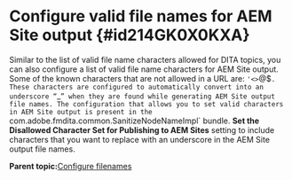 # Configure valid file names for AEM Site output {#id214GK0X0KXA}

Similar to the list of valid file name characters allowed for DITA topics, you can also configure a list of valid file name characters for AEM Site output. Some of the known characters that are not allowed in a URL are: `'<>`@$`. These characters are configured to automatically convert into an underscore “`_`” when they are found while generating AEM Site output file names. The configuration that allows you to set valid characters in AEM Site output is present in the `com.adobe.fmdita.common.SanitizeNodeNameImpl` bundle. **Set the Disallowed Character Set for Publishing to AEM Sites** setting to include characters that you want to replace with an underscore in the AEM Site output file names.

**Parent topic:**[Configure filenames](conf-file-names.md)

